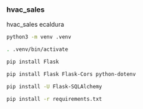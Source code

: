 ### hvac_sales
hvac_sales ecaldura

```bash
python3 -m venv .venv

. .venv/bin/activate

pip install Flask

pip install Flask Flask-Cors python-dotenv

pip install -U Flask-SQLAlchemy

pip install -r requirements.txt
```
